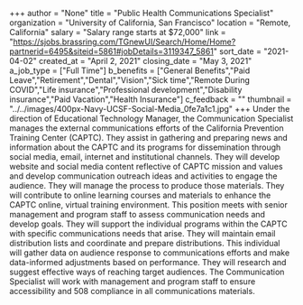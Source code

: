 +++
author = "None"
title = "Public Health Communications Specialist"
organization = "University of California, San Francisco"
location = "Remote, California"
salary = "Salary range starts at $72,000"
link = "https://sjobs.brassring.com/TGnewUI/Search/Home/Home?partnerid=6495&siteid=5861#jobDetails=3119347_5861"
sort_date = "2021-04-02"
created_at = "April 2, 2021"
closing_date = "May 3, 2021"
a_job_type = ["Full Time"]
b_benefits = ["General Benefits","Paid Leave","Retirement","Dental","Vision","Sick time","Remote During COVID","Life insurance","Professional development","Disability insurance","Paid Vacation","Health Insurance"]
c_feedback = ""
thumbnail = "../../images/400px-Navy-UCSF-Social-Media_0fe7a1c1.jpg"
+++
Under the direction of Educational Technology Manager, the Communication Specialist manages the external communications efforts of the California Prevention Training Center (CAPTC). They assist in gathering and preparing news and information about the CAPTC and its programs for dissemination through social media, email, internet and institutional channels. They will develop website and social media content reflective of CAPTC mission and values and develop communication outreach ideas and activities to engage the audience. They will manage the process to produce those materials. They will contribute to online learning courses and materials to enhance the CAPTC online, virtual training environment. This position meets with senior management and program staff to assess communication needs and develop goals. They will support the individual programs within the CAPTC with specific communications needs that arise. They will maintain email distribution lists and coordinate and prepare distributions. This individual will gather data on audience response to communications efforts and make data-informed adjustments based on performance. They will research and suggest effective ways of reaching target audiences. The Communication Specialist will work with management and program staff to ensure accessibility and 508 compliance in all communications materials. 